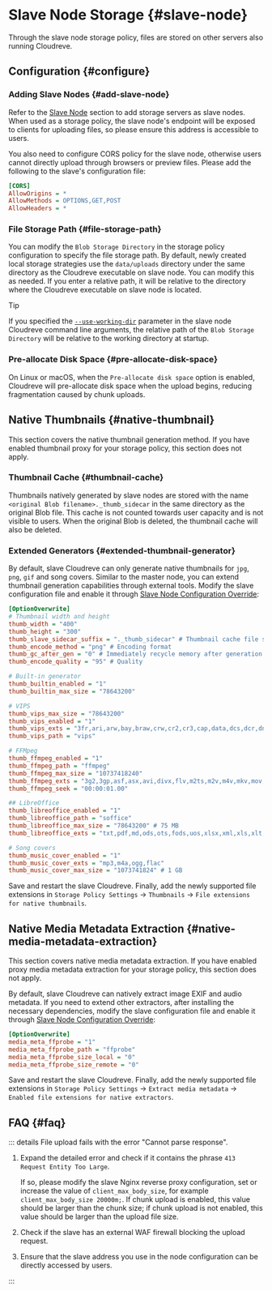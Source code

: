 # Slave Node Storage {#slave-node}

Through the slave node storage policy, files are stored on other servers also running Cloudreve.

## Configuration {#configure}

### Adding Slave Nodes {#add-slave-node}

Refer to the [Slave Node](../slave-node) section to add storage servers as slave nodes. When used as a storage policy, the slave node's endpoint will be exposed to clients for uploading files, so please ensure this address is accessible to users.

You also need to configure CORS policy for the slave node, otherwise users cannot directly upload through browsers or preview files. Please add the following to the slave's configuration file:

```ini
[CORS]
AllowOrigins = *
AllowMethods = OPTIONS,GET,POST
AllowHeaders = *
```

### File Storage Path {#file-storage-path}

You can modify the `Blob Storage Directory` in the storage policy configuration to specify the file storage path. By default, newly created local storage strategies use the `data/uploads` directory under the same directory as the Cloudreve executable on slave node. You can modify this as needed. If you enter a relative path, it will be relative to the directory where the Cloudreve executable on slave node is located.

> [!TIP]
> If you specified the [`--use-working-dir`](../../overview/cli#global-parameters) parameter in the slave node Cloudreve command line arguments, the relative path of the `Blob Storage Directory` will be relative to the working directory at startup.

### Pre-allocate Disk Space {#pre-allocate-disk-space}

On Linux or macOS, when the `Pre-allocate disk space` option is enabled, Cloudreve will pre-allocate disk space when the upload begins, reducing fragmentation caused by chunk uploads.

## Native Thumbnails {#native-thumbnail}

This section covers the native thumbnail generation method. If you have enabled thumbnail proxy for your storage policy, this section does not apply.

### Thumbnail Cache {#thumbnail-cache}

Thumbnails natively generated by slave nodes are stored with the name `<original Blob filename>._thumb_sidecar` in the same directory as the original Blob file. This cache is not counted towards user capacity and is not visible to users. When the original Blob is deleted, the thumbnail cache will also be deleted.

### Extended Generators {#extended-thumbnail-generator}

By default, slave Cloudreve can only generate native thumbnails for `jpg`, `png`, `gif` and song covers. Similar to the master node, you can extend thumbnail generation capabilities through external tools. Modify the slave configuration file and enable it through [Slave Node Configuration Override](../../overview/configure#slave-node-configuration-override):

```ini
[OptionOverwrite]
# Thumbnail width and height
thumb_width = "400"
thumb_height = "300"
thumb_slave_sidecar_suffix = "._thumb_sidecar" # Thumbnail cache file suffix
thumb_encode_method = "png" # Encoding format
thumb_gc_after_gen = "0" # Immediately recycle memory after generation
thumb_encode_quality = "95" # Quality

# Built-in generator
thumb_builtin_enabled = "1"
thumb_builtin_max_size = "78643200"

# VIPS
thumb_vips_max_size = "78643200"
thumb_vips_enabled = "1"
thumb_vips_exts = "3fr,ari,arw,bay,braw,crw,cr2,cr3,cap,data,dcs,dcr,dng,drf,eip,erf,fff,gpr,iiq,k25,kdc,mdc,mef,mos,mrw,nef,nrw,obm,orf,pef,ptx,pxn,r3d,raf,raw,rwl,rw2,rwz,sr2,srf,srw,tif,x3f,csv,mat,img,hdr,pbm,pgm,ppm,pfm,pnm,svg,svgz,j2k,jp2,jpt,j2c,jpc,gif,png,jpg,jpeg,jpe,webp,tif,tiff,fits,fit,fts,exr,jxl,pdf,heic,heif,avif,svs,vms,vmu,ndpi,scn,mrxs,svslide,bif,raw"
thumb_vips_path = "vips"

# FFMpeg
thumb_ffmpeg_enabled = "1"
thumb_ffmpeg_path = "ffmpeg"
thumb_ffmpeg_max_size = "10737418240"
thumb_ffmpeg_exts = "3g2,3gp,asf,asx,avi,divx,flv,m2ts,m2v,m4v,mkv,mov,mp4,mpeg,mpg,mts,mxf,ogv,rm,swf,webm,wmv"
thumb_ffmpeg_seek = "00:00:01.00"

## LibreOffice
thumb_libreoffice_enabled = "1"
thumb_libreoffice_path = "soffice"
thumb_libreoffice_max_size = "78643200" # 75 MB
thumb_libreoffice_exts = "txt,pdf,md,ods,ots,fods,uos,xlsx,xml,xls,xlt,dif,dbf,html,slk,csv,xlsm,docx,dotx,doc,dot,rtf,xlsm,xlst,xls,xlw,xlc,xlt,pptx,ppsx,potx,pomx,ppt,pps,ppm,pot,pom"

# Song covers
thumb_music_cover_enabled = "1"
thumb_music_cover_exts = "mp3,m4a,ogg,flac"
thumb_music_cover_max_size = "1073741824" # 1 GB
```

Save and restart the slave Cloudreve. Finally, add the newly supported file extensions in `Storage Policy Settings` -> `Thumbnails` -> `File extensions for native thumbnails`.

## Native Media Metadata Extraction {#native-media-metadata-extraction}

This section covers native media metadata extraction. If you have enabled proxy media metadata extraction for your storage policy, this section does not apply.

By default, slave Cloudreve can natively extract image EXIF and audio metadata. If you need to extend other extractors, after installing the necessary dependencies, modify the slave configuration file and enable it through [Slave Node Configuration Override](../../overview/configure#slave-node-configuration-override):

```ini
[OptionOverwrite]
media_meta_ffprobe = "1"
media_meta_ffprobe_path = "ffprobe"
media_meta_ffprobe_size_local = "0"
media_meta_ffprobe_size_remote = "0"
```

Save and restart the slave Cloudreve. Finally, add the newly supported file extensions in `Storage Policy Settings` -> `Extract media metadata` -> `Enabled file extensions for native extractors`.

## FAQ {#faq}

::: details File upload fails with the error "Cannot parse response".

1. Expand the detailed error and check if it contains the phrase `413 Request Entity Too Large`.

   If so, please modify the slave Nginx reverse proxy configuration, set or increase the value of `client_max_body_size`, for example `client_max_body_size 20000m;`. If chunk upload is enabled, this value should be larger than the chunk size; if chunk upload is not enabled, this value should be larger than the upload file size.

2. Check if the slave has an external WAF firewall blocking the upload request.
3. Ensure that the slave address you use in the node configuration can be directly accessed by users.

:::
